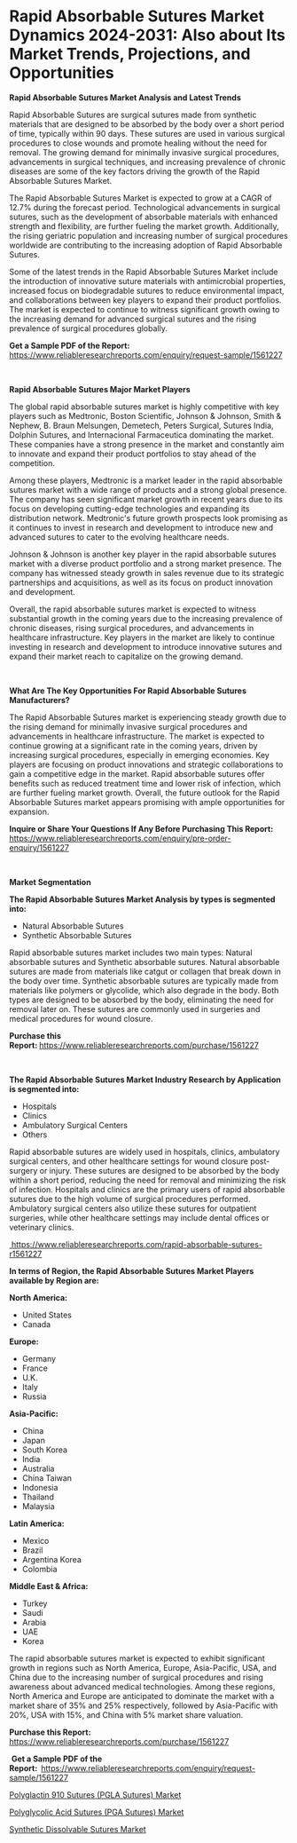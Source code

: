 <p><h1>Rapid Absorbable Sutures Market Dynamics 2024-2031: Also about Its Market Trends, Projections, and Opportunities</h1></p><p><strong>Rapid Absorbable Sutures Market Analysis and Latest Trends</strong></p>
<p><p>Rapid Absorbable Sutures are surgical sutures made from synthetic materials that are designed to be absorbed by the body over a short period of time, typically within 90 days. These sutures are used in various surgical procedures to close wounds and promote healing without the need for removal. The growing demand for minimally invasive surgical procedures, advancements in surgical techniques, and increasing prevalence of chronic diseases are some of the key factors driving the growth of the Rapid Absorbable Sutures Market.</p><p>The Rapid Absorbable Sutures Market is expected to grow at a CAGR of 12.7% during the forecast period. Technological advancements in surgical sutures, such as the development of absorbable materials with enhanced strength and flexibility, are further fueling the market growth. Additionally, the rising geriatric population and increasing number of surgical procedures worldwide are contributing to the increasing adoption of Rapid Absorbable Sutures.</p><p>Some of the latest trends in the Rapid Absorbable Sutures Market include the introduction of innovative suture materials with antimicrobial properties, increased focus on biodegradable sutures to reduce environmental impact, and collaborations between key players to expand their product portfolios. The market is expected to continue to witness significant growth owing to the increasing demand for advanced surgical sutures and the rising prevalence of surgical procedures globally.</p></p>
<p><strong>Get a Sample PDF of the Report:&nbsp;</strong> <a href="https://www.reliableresearchreports.com/enquiry/request-sample/1561227">https://www.reliableresearchreports.com/enquiry/request-sample/1561227</a></p>
<p>&nbsp;</p>
<p><strong>Rapid Absorbable Sutures Major Market Players</strong></p>
<p><p>The global rapid absorbable sutures market is highly competitive with key players such as Medtronic, Boston Scientific, Johnson & Johnson, Smith & Nephew, B. Braun Melsungen, Demetech, Peters Surgical, Sutures India, Dolphin Sutures, and Internacional Farmaceutica dominating the market. These companies have a strong presence in the market and constantly aim to innovate and expand their product portfolios to stay ahead of the competition.</p><p>Among these players, Medtronic is a market leader in the rapid absorbable sutures market with a wide range of products and a strong global presence. The company has seen significant market growth in recent years due to its focus on developing cutting-edge technologies and expanding its distribution network. Medtronic's future growth prospects look promising as it continues to invest in research and development to introduce new and advanced sutures to cater to the evolving healthcare needs.</p><p>Johnson & Johnson is another key player in the rapid absorbable sutures market with a diverse product portfolio and a strong market presence. The company has witnessed steady growth in sales revenue due to its strategic partnerships and acquisitions, as well as its focus on product innovation and development.</p><p>Overall, the rapid absorbable sutures market is expected to witness substantial growth in the coming years due to the increasing prevalence of chronic diseases, rising surgical procedures, and advancements in healthcare infrastructure. Key players in the market are likely to continue investing in research and development to introduce innovative sutures and expand their market reach to capitalize on the growing demand.</p></p>
<p>&nbsp;</p>
<p><strong>What Are The Key Opportunities For Rapid Absorbable Sutures Manufacturers?</strong></p>
<p><p>The Rapid Absorbable Sutures market is experiencing steady growth due to the rising demand for minimally invasive surgical procedures and advancements in healthcare infrastructure. The market is expected to continue growing at a significant rate in the coming years, driven by increasing surgical procedures, especially in emerging economies. Key players are focusing on product innovations and strategic collaborations to gain a competitive edge in the market. Rapid absorbable sutures offer benefits such as reduced treatment time and lower risk of infection, which are further fueling market growth. Overall, the future outlook for the Rapid Absorbable Sutures market appears promising with ample opportunities for expansion.</p></p>
<p><strong>Inquire or Share Your Questions If Any Before Purchasing This Report:</strong> <a href="https://www.reliableresearchreports.com/enquiry/pre-order-enquiry/1561227">https://www.reliableresearchreports.com/enquiry/pre-order-enquiry/1561227</a></p>
<p>&nbsp;</p>
<p><strong>Market Segmentation</strong></p>
<p><strong>The Rapid Absorbable Sutures Market Analysis by types is segmented into:</strong></p>
<p><ul><li>Natural Absorbable Sutures</li><li>Synthetic Absorbable Sutures</li></ul></p>
<p><p>Rapid absorbable sutures market includes two main types: Natural absorbable sutures and Synthetic absorbable sutures. Natural absorbable sutures are made from materials like catgut or collagen that break down in the body over time. Synthetic absorbable sutures are typically made from materials like polymers or glycolide, which also degrade in the body. Both types are designed to be absorbed by the body, eliminating the need for removal later on. These sutures are commonly used in surgeries and medical procedures for wound closure.</p></p>
<p><strong>Purchase this Report:&nbsp;</strong><a href="https://www.reliableresearchreports.com/purchase/1561227">https://www.reliableresearchreports.com/purchase/1561227</a></p>
<p>&nbsp;</p>
<p><strong>The Rapid Absorbable Sutures Market Industry Research by Application is segmented into:</strong></p>
<p><ul><li>Hospitals</li><li>Clinics</li><li>Ambulatory Surgical Centers</li><li>Others</li></ul></p>
<p><p>Rapid absorbable sutures are widely used in hospitals, clinics, ambulatory surgical centers, and other healthcare settings for wound closure post-surgery or injury. These sutures are designed to be absorbed by the body within a short period, reducing the need for removal and minimizing the risk of infection. Hospitals and clinics are the primary users of rapid absorbable sutures due to the high volume of surgical procedures performed. Ambulatory surgical centers also utilize these sutures for outpatient surgeries, while other healthcare settings may include dental offices or veterinary clinics.</p></p>
<p><a href="https://www.reliableresearchreports.com/rapid-absorbable-sutures-r1561227">&nbsp;https://www.reliableresearchreports.com/rapid-absorbable-sutures-r1561227</a></p>
<p><strong>In terms of Region, the Rapid Absorbable Sutures Market Players available by Region are:</strong></p>
<p>
    <p> <strong> North America: </strong>
        <ul>
            <li>United States</li>
            <li>Canada</li>
        </ul>
        </p> 
    <p> <strong> Europe: </strong>
        <ul>
            <li>Germany</li>
            <li>France</li>
            <li>U.K.</li>
            <li>Italy</li>
            <li>Russia</li>
        </ul>
        </p> 
    <p> <strong> Asia-Pacific: </strong>
        <ul>
            <li>China</li>
            <li>Japan</li>
            <li>South Korea</li>
            <li>India</li>
            <li>Australia</li>
            <li>China Taiwan</li>
            <li>Indonesia</li>
            <li>Thailand</li>
            <li>Malaysia</li>
        </ul>
        </p> 
    <p> <strong> Latin America: </strong>
        <ul>
            <li>Mexico</li>
            <li>Brazil</li>
            <li>Argentina Korea</li>
            <li>Colombia</li>
        </ul>
        </p> 
    <p> <strong> Middle East & Africa: </strong>
        <ul>
            <li>Turkey</li>
            <li>Saudi</li>
            <li>Arabia</li>
            <li>UAE</li>
            <li>Korea</li>
        </ul>
    </p>
    </p>
<p><p>The rapid absorbable sutures market is expected to exhibit significant growth in regions such as North America, Europe, Asia-Pacific, USA, and China due to the increasing number of surgical procedures and rising awareness about advanced medical technologies. Among these regions, North America and Europe are anticipated to dominate the market with a market share of 35% and 25% respectively, followed by Asia-Pacific with 20%, USA with 15%, and China with 5% market share valuation.</p></p>
<p><strong>Purchase this Report: </strong><a href="https://www.reliableresearchreports.com/purchase/1561227">https://www.reliableresearchreports.com/purchase/1561227</a></p>
<p>&nbsp;<strong>Get a Sample PDF of the Report:&nbsp;&nbsp;</strong><a href="https://www.reliableresearchreports.com/enquiry/request-sample/1561227">https://www.reliableresearchreports.com/enquiry/request-sample/1561227</a></p>
<p><strong></strong></p>
<p><p><a href="https://github.com/SashaBeier2023/Market-Research-Report-List-1/blob/main/polyglactin-910-sutures-pgla-sutures-market.md">Polyglactin 910 Sutures (PGLA Sutures) Market</a></p><p><a href="https://github.com/singletonthaxterkelliehr2df/Market-Research-Report-List-2/blob/main/polyglycolic-acid-sutures-pga-sutures-market.md">Polyglycolic Acid Sutures (PGA Sutures) Market</a></p><p><a href="https://github.com/kufem1/Market-Research-Report-List-2/blob/main/synthetic-dissolvable-sutures-market.md">Synthetic Dissolvable Sutures Market</a></p></p>